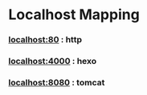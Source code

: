 # Localhost Mapping

### [localhost:80](http://localhost:80/) : http

### [localhost:4000](http://localhost:4000/) : hexo

### [localhost:8080](http://localhost:8080/) : tomcat


